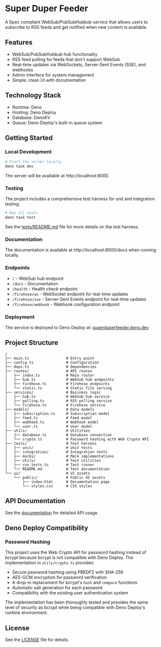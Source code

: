 # Super Duper Feeder

A Spec compliant WebSub/PubSubHubbub service that allows users to subscribe to RSS feeds and get notified when new content is available.

## Features

- WebSub/PubSubHubbub hub functionality
- RSS feed polling for feeds that don't support WebSub
- Real-time updates via WebSockets, Server-Sent Events (SSE), and webhooks
- Admin interface for system management
- Simple, clean UI with documentation

## Technology Stack

- Runtime: Deno
- Hosting: Deno Deploy
- Database: DenoKV
- Queue: Deno Deploy's built-in queue system

## Getting Started

### Local Development

```bash
# Start the server locally
deno task dev
```

The server will be available at http://localhost:8000.

### Testing

The project includes a comprehensive test harness for unit and integration testing:

```bash
# Run all tests
deno task test
```

See the [tests/README.md](tests/README.md) file for more details on the test harness.

### Documentation

The documentation is available at http://localhost:8000/docs when running locally.

### Endpoints

- `/` - WebSub hub endpoint
- `/docs` - Documentation
- `/health` - Health check endpoint
- `/firehose/ws` - WebSocket endpoint for real-time updates
- `/firehose/sse` - Server-Sent Events endpoint for real-time updates
- `/firehose/webhook` - Webhook configuration endpoint

### Deployment

The service is deployed to Deno Deploy at: [superduperfeeder.deno.dev](https://superduperfeeder.deno.dev)

## Project Structure

```
/
├── main.ts                 # Entry point
├── config.ts               # Configuration
├── deps.ts                 # Dependencies
├── routes/                 # API routes
│   ├── index.ts            # Main router
│   ├── hub.ts              # WebSub hub endpoints
│   ├── firehose.ts         # Firehose endpoints
│   └── static.ts           # Static file serving
├── services/               # Business logic
│   ├── hub.ts              # WebSub hub service
│   ├── polling.ts          # RSS polling service
│   └── firehose.ts         # Firehose service
├── models/                 # Data models
│   ├── subscription.ts     # Subscription model
│   ├── feed.ts             # Feed model
│   ├── webhook.ts          # Webhook model
│   └── user.ts             # User model
├── utils/                  # Utilities
│   ├── database.ts         # Database connection
│   └── crypto.ts           # Password hashing with Web Crypto API
├── tests/                  # Test harness
│   ├── unit/               # Unit tests
│   ├── integration/        # Integration tests
│   ├── mocks/              # Mock implementations
│   ├── utils/              # Test utilities
│   ├── run_tests.ts        # Test runner
│   └── README.md           # Test documentation
└── ui/                     # UI assets
    └── public/             # Public UI assets
        ├── index.html      # Documentation page
        └── styles.css      # CSS styles
```

## API Documentation

See the [documentation](https://superduperfeeder.deno.dev/docs) for detailed API usage.

## Deno Deploy Compatibility

### Password Hashing

This project uses the Web Crypto API for password hashing instead of bcrypt because bcrypt is not compatible with Deno Deploy. The implementation in `utils/crypto.ts` provides:

- Secure password hashing using PBKDF2 with SHA-256
- AES-GCM encryption for password verification
- A drop-in replacement for bcrypt's `hash` and `compare` functions
- Automatic salt generation for each password
- Compatibility with the existing user authentication system

The implementation has been thoroughly tested and provides the same level of security as bcrypt while being compatible with Deno Deploy's runtime environment.

## License

See the [LICENSE](LICENSE) file for details.
